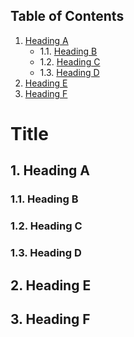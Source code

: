 ## Table of Contents

1. [Heading A](#1)
    - 1.1. [Heading B](#1.1)
    - 1.2. [Heading C](#1.2)
    - 1.3. [Heading D](#1.3)
2. [Heading E](#2)
3. [Heading F](#3)

# Title
<a class="markdown-toc-generated" id="1"></a>
## 1. Heading A
<a class="markdown-toc-generated" id="1.1"></a>
### 1.1. Heading B
<a class="markdown-toc-generated" id="1.2"></a>
### 1.2. Heading C
<a class="markdown-toc-generated" id="1.3"></a>
### 1.3. Heading D
<a class="markdown-toc-generated" id="2"></a>
## 2. Heading E
<a class="markdown-toc-generated" id="3"></a>
## 3. Heading F
